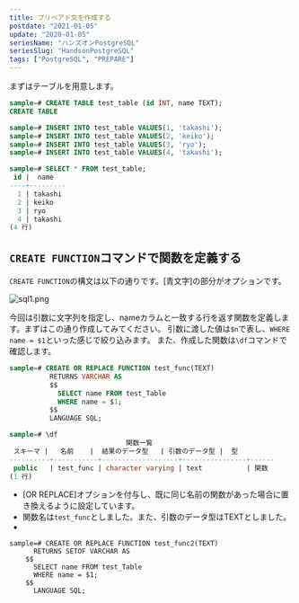```yaml
---
title: プリペアド文を作成する
postdate: "2021-01-05"
update: "2020-01-05"
seriesName: "ハンズオンPostgreSQL"
seriesSlug: "HandsonPostgreSQL"
tags: ["PostgreSQL", "PREPARE"]
---
```


まずはテーブルを用意します。

```sql
sample=# CREATE TABLE test_table (id INT, name TEXT);
CREATE TABLE

sample=# INSERT INTO test_table VALUES(1, 'takashi');
sample=# INSERT INTO test_table VALUES(2, 'keiko');
sample=# INSERT INTO test_table VALUES(3, 'ryo');
sample=# INSERT INTO test_table VALUES(4, 'takashi');

sample=# SELECT * FROM test_table;
 id |  name
----+---------
  1 | takashi
  2 | keiko
  3 | ryo
  4 | takashi
(4 行)
```

## `CREATE FUNCTION`コマンドで関数を定義する

`CREATE FUNCTION`の構文は以下の通りです。[青文字]の部分がオプションです。

![sql1.png](./sql1.png)

今回は引数に文字列を指定し、nameカラムと一致する行を返す関数を定義します。まずはこの通り作成してみてください。
引数に渡した値は`$n`で表し、`WHERE name = $1`といった感じで絞り込みます。
また、作成した関数は`\df`コマンドで確認します。

```sql
sample=# CREATE OR REPLACE FUNCTION test_func(TEXT)
          RETURNS VARCHAR AS
          $$
            SELECT name FROM test_Table
            WHERE name = $1;
          $$
          LANGUAGE SQL;

sample=# \df
                             関数一覧
 スキーマ |   名前    |  結果のデータ型   | 引数のデータ型 |  型
----------+-----------+-------------------+----------------+------
 public   | test_func | character varying | text           | 関数
(1 行)
```

 - [OR REPLACE]オプションを付与し、既に同じ名前の関数があった場合に置き換えるように設定しています。
 - 関数名は`test_func`としました。また、引数のデータ型はTEXTとしました。
 - 

```
sample=# CREATE OR REPLACE FUNCTION test_func2(TEXT)
      RETURNS SETOF VARCHAR AS
    $$
      SELECT name FROM test_Table
      WHERE name = $1;
    $$
      LANGUAGE SQL;
```






